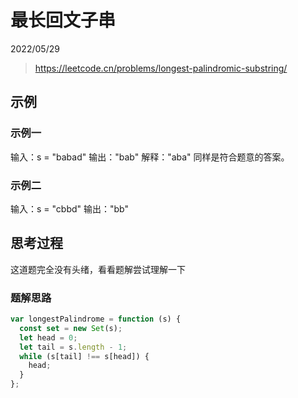 # 最长回文子串

2022/05/29

> <https://leetcode.cn/problems/longest-palindromic-substring/>

## 示例

### 示例一

输入：s = "babad"
输出："bab"
解释："aba" 同样是符合题意的答案。

### 示例二

输入：s = "cbbd"
输出："bb"

## 思考过程

这道题完全没有头绪，看看题解尝试理解一下

### 题解思路

```javascript
var longestPalindrome = function (s) {
  const set = new Set(s);
  let head = 0;
  let tail = s.length - 1;
  while (s[tail] !== s[head]) {
    head;
  }
};
```
